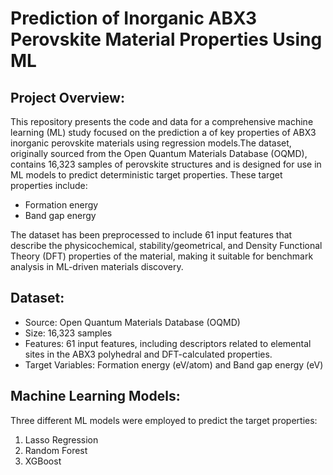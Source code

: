 # Prediction of Inorganic ABX3 Perovskite Material Properties Using ML 
  
## Project Overview:
  This repository presents the code and data for a comprehensive machine learning (ML) study focused on the prediction a of key properties of ABX3 inorganic perovskite materials using regression models.The dataset, originally sourced from the Open Quantum Materials Database (OQMD), contains 16,323 samples of perovskite structures and is designed for use in ML models to predict deterministic target properties. These target properties include:

* Formation energy
* Band gap energy

The dataset has been preprocessed to include 61 input features that describe the physicochemical, stability/geometrical, and Density Functional Theory (DFT) properties of the material, making it suitable for benchmark analysis in ML-driven materials discovery.

## Dataset:
* Source: Open Quantum Materials Database (OQMD)
* Size: 16,323 samples
* Features: 61 input features, including descriptors related to elemental sites in the ABX3 polyhedral and DFT-calculated properties.
* Target Variables: Formation energy (eV/atom) and Band gap energy (eV)


## Machine Learning Models:
Three different ML models were employed to predict the target properties:

1. Lasso Regression
2. Random Forest
3. XGBoost
